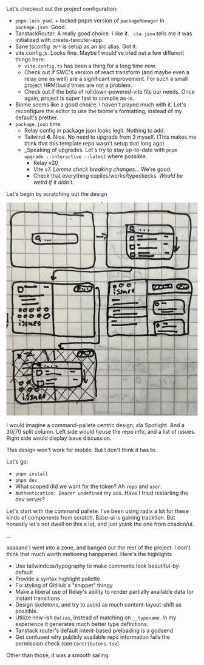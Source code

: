Let's checkout out the project configuration:
- `pnpm-lock.yaml` + locked pnpm version of `packageManager` in `package.json`. Good.
- TanstackRouter. A really good choice. I like it. `.cta.json` tells me it was initialized with create-tsrouter-app.
- Sane tsconfig. `@/*` is setup as an src alias. Got it.
- vite.config.js. Looks fine. Maybe I would've tried out a few different things here:
  - `vite.config.ts` has been a thing for a long time now.
  - Check out if SWC's version of react transform (and maybe even a relay one as well) are a significant improvement. For such a small project HRM/build times are not a problem.
  - Check out if the beta of rolldown-powered-vite fits our needs. Once again, project is super fast to compile as-is.
- Biome seems like a good choice. I haven't played much with it. Let's reconfigure the editor to use the biome's formatting, instead of my default's prettier.
- `package.json` time.
  - Relay config in package json looks legit. Nothing to add.
  - Tailwind **4**. Nice. No need to upgrade from 3 myself. (This makes me think that this template repo wasn't setup that long ago)
  - _Speaking of upgrades. Let's try to stay up-to-date with `pnpm upgrade --interactive --latest` where possible.
    - Relay v20
    - Vite v7. _Lemme check breaking changes..._ We're good.
    - Check that everything copiles/works/typeckecks. _Would be weird if it didn't._

Let's begin by scratching out the design

![Mockup design](/public/mockup.jpeg)

I would imagine a command-pallete centric design, ala Spotlight. And a 30/70 split column. Left side would house the repo info, and a list of issues. Right side would display issue discussion.

This design won't work for mobile. But I don't think it has to.

Let's go:
- `pnpm install`
- `pnpm dev`
- What scoped did we want for the token? Ah `repo` and `user`.
- `Authentication: Bearer undefined` my ass. Have I tried restarting the dev server?

Let's start with the command pallete. I've been using radix a lot for these kinds of components from scratch. Base-ui is gaining tracktion. But honestly let's not dwell on this a lot, and just yoink the one from chadcn/ui.

...

aaaaand I went into a zone, and banged out the rest of the project. I don't think that much worth metioning hanppened. Here's the highlights

- Use tailwindcss/typography to make comments look beautiful-by-default
- Provide a syntax highlight pallette
- Fix styling of GitHub's "snippet" thingy
- Make a liberal use of Relay's ability to render partially available data for instant transitions
- Design skeletons, and try to avoid as much content-layout-shift as possible.
- Utilize new-ish `@alias`, instead of matching on `__typename`. In my experience it generates much better type definitions.
- Tanstack router's default intent-based preloading is a godsend
- Get confused why publicly available repo information fails the permission check (see `Contributors.tsx`)

Other than those, it was a smooth sailing.
